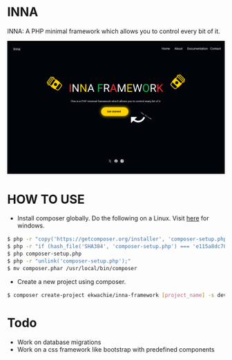 # INNA

INNA: A PHP minimal framework which allows you to control every bit of it.

![Screenshot][def]

[def]: screenshot.png

# HOW TO USE

- Install composer globally. Do the following on a Linux. Visit [here](https://getcomposer.org/doc/00-intro.md) for windows.

```bash
$ php -r "copy('https://getcomposer.org/installer', 'composer-setup.php');"
$ php -r "if (hash_file('SHA384', 'composer-setup.php') === 'e115a8dc7871f15d853148a7fbac7da27d6c0030b848d9b3dc09e2a0388afed865e6a3d6b3c0fad45c48e2b5fc1196ae') { echo 'Installer verified'; } else { echo 'Installer corrupt'; unlink('composer-setup.php'); } echo PHP_EOL;"
$ php composer-setup.php
$ php -r "unlink('composer-setup.php');"
$ mv composer.phar /usr/local/bin/composer
```

- Create a new project using composer.

```bash
$ composer create-project ekwachie/inna-framework [project_name] -s dev
```

# Todo
- Work on database migrations
- Work on a css framework like bootstrap with predefined components
